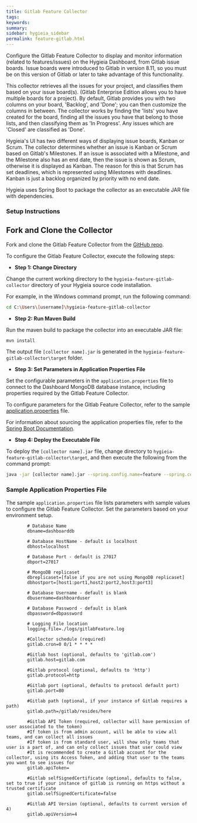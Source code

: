 ```yaml
---
title: Gitlab Feature Collector
tags:
keywords:
summary:
sidebar: hygieia_sidebar
permalink: feature-gitlab.html
---
```


Configure the Gitlab Feature Collector to display and monitor information (related to features/issues) on the Hygieia Dashboard, from Gitlab issue boards. Issue boards were introduced to Gitlab in version 8.11, so you must be on this version of Gitlab or later to take advantage of this functionality.  

This collector retrieves all the issues for your project, and classifies them based on your issue board(s). (Gitlab Enterprise Edition allows you to have multiple boards for a project). By default, Gitlab provides you with two columns on your board, 'Backlog', and 'Done'; you can then customize the columns in between. The collector works by finding the 'lists' you have created for the board, finding all the issues you have that belong to those lists, and then classifying them as 'In Progress'. Any issues which are 'Closed' are classified as 'Done'.

Hygieia's UI has two different ways of displaying issue boards, Kanban or Scrum.  The collector determines whether an issue is Kanban or Scrum based on Gitlab's Milestones. If an issue is associated with a Milestone, and the Milestone also has an end date, then the issue is shown as Scrum, otherwise it is displayed as Kanban. The reason for this is that Scrum has set deadlines, which is represented using Milestones with deadlines. Kanban is just a backlog organized by priority with no end date.  

Hygieia uses Spring Boot to package the collector as an executable JAR file with dependencies.

### Setup Instructions

## Fork and Clone the Collector 

Fork and clone the Gitlab Feature Collector from the [GitHub repo](https://github.com/Hygieia/hygieia-feature-gitlab-collector). 

To configure the Gitlab Feature Collector, execute the following steps:

*   **Step 1: Change Directory**

Change the current working directory to the `hygieia-feature-gitlab-collector` directory of your Hygieia source code installation.

For example, in the Windows command prompt, run the following command:

```bash
cd C:\Users\[username]\hygieia-feature-gitlab-collector
```

*   **Step 2: Run Maven Build**

Run the maven build to package the collector into an executable JAR file:

```bash
mvn install
```

The output file `[collector name].jar` is generated in the `hygieia-feature-gitlab-collector\target` folder.

*   **Step 3: Set Parameters in Application Properties File**

Set the configurable parameters in the `application.properties` file to connect to the Dashboard MongoDB database instance, including properties required by the Gitlab Feature Collector.

To configure parameters for the Gitlab Feature Collector, refer to the sample [application.properties](#sample-application-properties-file) file.

For information about sourcing the application properties file, refer to the [Spring Boot Documentation](http://docs.spring.io/spring-boot/docs/current-SNAPSHOT/reference/htmlsingle/#boot-features-external-config-application-property-files).

*   **Step 4: Deploy the Executable File**

To deploy the `[collector name].jar` file, change directory to `hygieia-feature-gitlab-collector\target`, and then execute the following from the command prompt:

```bash
java -jar [collector name].jar --spring.config.name=feature --spring.config.location=[path to application.properties file]
```

### Sample Application Properties File

The sample `application.properties` file lists parameters with sample values to configure the Gitlab Feature Collector. Set the parameters based on your environment setup.

```properties
		# Database Name
		dbname=dashboarddb

		# Database HostName - default is localhost
		dbhost=localhost

		# Database Port - default is 27017
		dbport=27017

		# MongoDB replicaset
		dbreplicaset=[false if you are not using MongoDB replicaset]
		dbhostport=[host1:port1,host2:port2,host3:port3]

		# Database Username - default is blank
		dbusername=dashboarduser

		# Database Password - default is blank
		dbpassword=dbpassword

		# Logging File location
		logging.file=./logs/gitlabFeature.log

		#Collector schedule (required)
		gitlab.cron=0 0/1 * * * *

		#Gitlab host (optional, defaults to 'gitlab.com')
		gitlab.host=gitlab.com

		#Gitlab protocol (optional, defaults to 'http')
		gitlab.protocol=http

		#Gitlab port (optional, defaults to protocol default port)
		gitlab.port=80

		#Gitlab path (optional, if your instance of Gitlab requires a path)
		gitlab.path=/gitlab/resides/here
		  
		#Gitlab API Token (required, collector will have permission of user associated to the token)
		#If token is from admin account, will be able to view all teams, and can collect all issues
		#If token is from standard user, will show only teams that user is a part of, and can only collect issues that user could view
		#It is recommended to create a Gitlab account for the collector, using its Access Token, and adding that user to the teams you want to see issues for
		gitlab.apiToken=

		#Gitlab selfSignedCertificate (optional, defaults to false, set to true if your instance of gitlab is running on https without a trusted certificate
		gitlab.selfSignedCertificate=false

		#Gitlab API Version (optional, defaults to current version of 4)
		gitlab.apiVersion=4

```

